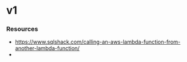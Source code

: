 # v1 

### Resources 

- https://www.sqlshack.com/calling-an-aws-lambda-function-from-another-lambda-function/
- 